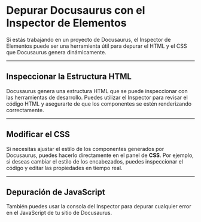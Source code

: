 # Depurar Docusaurus con el Inspector de Elementos

Si estás trabajando en un proyecto de Docusaurus, el Inspector de Elementos puede ser una herramienta útil para depurar el HTML y el CSS que Docusaurus genera dinámicamente.

---

## Inspeccionar la Estructura HTML

Docusaurus genera una estructura HTML que se puede inspeccionar con las herramientas de desarrollo. Puedes utilizar el Inspector para revisar el código HTML y asegurarte de que los componentes se estén renderizando correctamente.

---

## Modificar el CSS

Si necesitas ajustar el estilo de los componentes generados por Docusaurus, puedes hacerlo directamente en el panel de **CSS**. Por ejemplo, si deseas cambiar el estilo de los encabezados, puedes inspeccionar el código y editar las propiedades en tiempo real.

---

## Depuración de JavaScript

También puedes usar la consola del Inspector para depurar cualquier error en el JavaScript de tu sitio de Docusaurus.
